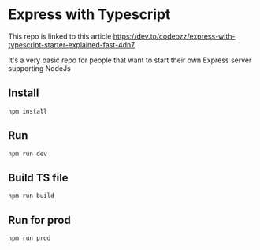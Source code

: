 # Express with Typescript

This repo is linked to this article https://dev.to/codeozz/express-with-typescript-starter-explained-fast-4dn7

It's a very basic repo for people that want to start their own Express server supporting NodeJs

## Install

```
npm install
```

## Run

```
npm run dev
```

## Build TS file

```
npm run build
```

## Run for prod

```
npm run prod
```
